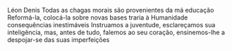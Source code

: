 Léon Denis
Todas as chagas morais são provenientes da má educação Reformá-la, colocá-la sobre novas bases traria à Humanidade consequências inestimáveis
Instruamos a juventude, esclareçamos sua inteligência, mas, antes de tudo, falemos ao seu coração, ensinemos-lhe a despojar-se das suas imperfeições

